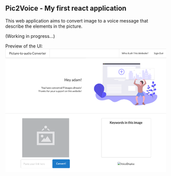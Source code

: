 ## Pic2Voice - My first react application
This web application aims to convert image to a voice message that describe the elements in the picture.

(Working in progress...)

Preview of the UI:
![alt text](./preview.png)
